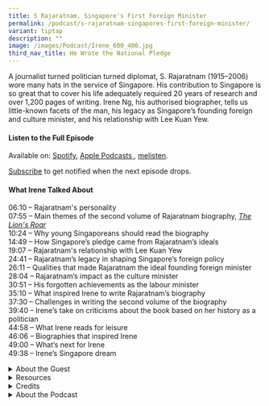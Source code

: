 ```yaml
---
title: S Rajaratnam, Singapore's First Foreign Minister
permalink: /podcast/s-rajaratnam-singapores-first-foreign-minister/
variant: tiptap
description: ""
image: /images/Podcast/Irene_600_400.jpg
third_nav_title: He Wrote the National Pledge
---
```

<p>A journalist turned politician turned diplomat, S. Rajaratnam (1915–2006)
wore many hats in the service of Singapore. His contribution to Singapore
is so great that to cover his life adequately required 20 years of research
and over 1,200 pages of writing.&nbsp;Irene&nbsp;Ng, his authorised biographer,
tells us little-known facets of the man, his legacy as Singapore’s founding
foreign and culture minister, and his relationship with Lee Kuan Yew.</p>
<p></p>
<h4><strong>Listen to the Full Episode</strong></h4>
<p>Available on: <a href="https://open.spotify.com/show/66PYiIthr1KqQhJ82XH4DN" rel="noopener nofollow" target="_blank"><u>Spotify</u></a>,
<a href="https://podcasts.apple.com/us/podcast/biblioasia/id1688142751" rel="noopener nofollow" target="_blank"><u>Apple Podcasts</u>
</a>, <a href="https://www.melisten.sg/podcast/playlist/BiblioAsia+-2115156" rel="noopener nofollow" target="_blank"><u>melisten</u></a>.</p>
<p><a href="https://open.spotify.com/show/66PYiIthr1KqQhJ82XH4DN" rel="noopener noreferrer nofollow" target="_blank"><u>Subscribe</u></a> to
get notified when the next episode drops.</p>
<p></p>
<h4><strong>What Irene Talked About</strong></h4>
<p>06:10 – Rajaratnam's personality
<br>07:55 – Main themes of the second volume of Rajaratnam biography, <em><a href="https://eservice.nlb.gov.sg/redir/itemdetails?bid=300059306" rel="noopener nofollow" target="_blank">The Lion's Roar</a></em>
<br>10:24 – Why young Singaporeans should read the biography
<br>14:49 – How Singapore’s pledge came from Rajaratnam’s ideals
<br>19:07 – Rajaratnam's relationship with Lee Kuan Yew
<br>24:41 – Rajaratnam’s legacy in shaping Singapore’s foreign policy
<br>26:11 – Qualities that made Rajaratnam the ideal founding foreign minister
<br>28:04 – Rajaratnam’s impact as the culture minister
<br>30:51 – His forgotten achievements as the labour minister
<br>35:10 – What inspired Irene to write Rajaratnam’s biography
<br>37:30 – Challenges in writing the second volume of the biography
<br>39:40 – Irene’s take on criticisms about the book based on her history
as a politician
<br>44:58 – What Irene reads for leisure
<br>46:06 – Biographies that inspired Irene
<br>49:00 – What’s next for Irene
<br>49:38 – Irene’s Singapore dream</p>
<p></p>
<div data-type="detailGroup" class="isomer-accordion isomer-accordion-white">
<details class="isomer-details">
<summary>About the Guest</summary>
<div data-type="detailsContent" class="isomer-details-content">
<p>Irene Ng&nbsp;is the authorised biographer of S. Rajaratnam and writer-in-residence
at the Institute of ISEAS–Yusof Ishak Institute. She was formerly an award-winning
senior political correspondent and a Member of Parliament in Singapore.</p>
<p></p>
</div>
</details>
<details class="isomer-details">
<summary>Resources</summary>
<div data-type="detailsContent" class="isomer-details-content">
<p>Irene Ng, <em><a href="https://eservice.nlb.gov.sg/redir/itemdetails?bid=300059306" rel="noopener nofollow" target="_blank">The Lion's Roar</a></em>,
vol. 2 of<em> S. Rajaratnam, The Authorised Biography</em> (Singapore: ISEAS–Yusof
Ishak Institute, 2024).</p>
<p></p>
<p>Irene Ng, <em><a href="https://eservice.nlb.gov.sg/redir/itemdetails?bid=300055076" rel="noopener nofollow" target="_blank">The Singapore Lion</a></em>,
vol. 1 of <em>S. Rajaratnam, The Authorised Biography</em> (Singapore: ISEAS–Yusof
Ishak Institute, 2024).</p>
<p></p>
<p>Irene Ng, “<a href="https://biblioasia.nlb.gov.sg/vol-20/issue-3/oct-dec-2024/rajaratnam-biography-lions-roar/" rel="noopener nofollow" target="_blank">S. Rajaratnam: The Lion’s Roar</a>,” <em>BiblioAsia </em>20,
no. 3 (October–December 2024).</p>
<p></p>
<p>Irene Ng, “<a href="https://biblioasia.nlb.gov.sg/vol-15/issue-1/apr-jun-2019/s-rajaratnam/" rel="noopener nofollow" target="_blank">Researching S. Rajaratnam</a>,” <em>BiblioAsia </em>15,
no. 1 (April–June 2019).</p>
<p></p>
<p>S. Rajaratnam, <em><a href="https://eservice.nlb.gov.sg/redir/itemdetails?bid=13792223" rel="noopener nofollow" target="_blank">The Short Stories and Radio Plays of S. Rajaratnam</a></em> (Singapore:
Epigram, 2011).</p>
</div>
</details>
<details class="isomer-details">
<summary>Credits</summary>
<div data-type="detailsContent" class="isomer-details-content">
<p>This episode of BiblioAsia+ was hosted by Jimmy Yap and produced by Soh
Gek Han. Sound engineering was done by Doppler Soundlab. The background
music "Di Tanjong Katong" was composed by Osman Ahmad and performed by&nbsp;
<a href="https://www.youtube.com/watch?v=uA2v7ka5TAI" rel="noopener noreferrer" target="_blank"><u>Chords Haven</u>
</a>. Special thanks to Irene for coming on the show.</p>
</div>
</details>
<details class="isomer-details">
<summary>About the Podcast</summary>
<div data-type="detailsContent" class="isomer-details-content">
<p>BiblioAsia+ is a podcast about Singapore history by the National Library
of Singapore.</p>
</div>
</details>
</div>
<p></p>